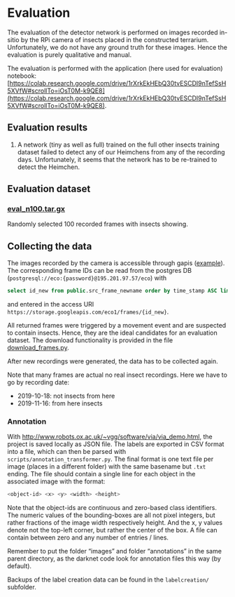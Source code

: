 # Evaluation
The evaluation of the detector network is performed on images recorded in-sitio by the RPi camera of insects placed in the constructed terrarium. Unfortunately, we do not have any ground truth for these images. Hence the evaluation is purely qualitative and manual.

The evaluation is performed with the application (here used for evaluation) notebook: [https://colab.research.google.com/drive/1rXrkEkHEbQ30tvESCDI9nTefSsH5XVfW#scrollTo=iOsT0M-k9QE8](https://colab.research.google.com/drive/1rXrkEkHEbQ30tvESCDI9nTefSsH5XVfW#scrollTo=iOsT0M-k9QE8).

## Evaluation results

1. A network (tiny as well as full) trained on the full other insects training dataset failed to detect any of our Heimchens from any of the recording days. Unfortunately, it seems that the network has to be re-trained to detect the Heimchen.

## Evaluation dataset

### [eval_n100.tar.gx](https://drive.google.com/open?id=1JLRetkXjsA02xtABBdVqRTZzpS48A6KL)
Randomly selected 100 recorded frames with insects showing.


## Collecting the data
The images recorded by the camera is accessible through gapis ([example](https://storage.googleapis.com/eco1/frames/cam1/2019-11-22/14/317-20191122140318-00.jpg)). The corresponding frame IDs can be read from the postgres DB (`postgresql://eco:{password}@195.201.97.57/eco`) with

```sql
select id_new from public.src_frame_newname order by time_stamp ASC limit 10
```

and entered in the access URI `https://storage.googleapis.com/eco1/frames/{id_new}`.

All returned frames were triggered by a movement event and are suspected to contain insects. Hence, they are the ideal candidates for an evaluation dataset. The download functionality is provided in the file [download_frames.py](download_frames.py).

After new recordings were generated, the data has to be collected again.

Note that many frames are actual no real insect recordings. Here we have to go by recording date:

- 2019-10-18: not insects from here
- 2019-11-16: from here insects


### Annotation

With http://www.robots.ox.ac.uk/~vgg/software/via/via_demo.html, the project is saved locally as JSON file. The labels are exported in CSV format into a file, which can then be parsed with `scripts/annotation_transformer.py`. The final format is one text file per image (places in a different folder) with the same basename but `.txt` ending. The file should contain a single line for each object in the associated image with the format:

```bash
<object-id> <x> <y> <width> <height>
```

Note that the object-ids are continuous and zero-based class identifiers. The numeric values of the bounding-boxes are all not pixel integers, but rather fractions of the image width respectively height. And the x, y values denote not the top-left corner, but rather the center of the box. A file can contain between zero and any number of entries / lines.

Remember to put the folder “images” and folder “annotations” in the same parent directory, as the darknet code look for annotation files this way (by default).

Backups of the label creation data can be found in the `labelcreation/` subfolder.